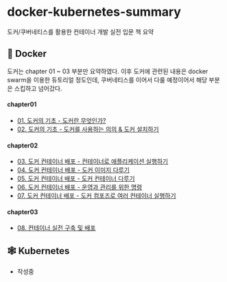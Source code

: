 # docker-kubernetes-summary
도커/쿠버네티스를 활용한 컨테이너 개발 실전 입문 책 요약

## 🐳 Docker

도커는 chapter 01 ~ 03 부분만 요약하였다. 이후 도커에 관련된 내용은 docker swarm을 이용한 듀토리얼 정도인데, 쿠버네티스를 이어서 다룰 예정이어서 해당 부분은 스킵하고 넘어갔다. 

#### chapter01
- [01. 도커의 기초 - 도커란 무엇인가?](https://github.com/chlalstjd430/docker-k8s-summary/blob/master/docker/chapter01/01.%20%EB%8F%84%EC%BB%A4%EC%9D%98%20%EA%B8%B0%EC%B4%88%20-%20%EB%8F%84%EC%BB%A4%EB%9E%80%20%EB%AC%B4%EC%97%87%EC%9D%B8%EA%B0%80%3F.md)
- [02. 도커의 기초 - 도커를 사용하는 의의 & 도커 설치하기](https://github.com/chlalstjd430/docker-k8s-summary/blob/master/docker/chapter01/02.%20%EB%8F%84%EC%BB%A4%EC%9D%98%20%EA%B8%B0%EC%B4%88%20-%20%EB%8F%84%EC%BB%A4%EB%A5%BC%20%EC%82%AC%EC%9A%A9%ED%95%98%EB%8A%94%20%EC%9D%98%EC%9D%98%20%26%20%EB%8F%84%EC%BB%A4%20%EC%84%A4%EC%B9%98%ED%95%98%EA%B8%B0.md)

#### chapter02
- [03. 도커 컨테이너 배포 - 컨테이너로 애플리케이션 실행하기](https://github.com/chlalstjd430/docker-k8s-summary/blob/master/docker/chapter02/03.%EB%8F%84%EC%BB%A4%20%EC%BB%A8%ED%85%8C%EC%9D%B4%EB%84%88%20%EB%B0%B0%ED%8F%AC%20-%20%EC%BB%A8%ED%85%8C%EC%9D%B4%EB%84%88%EB%A1%9C%20%EC%95%A0%ED%94%8C%EB%A6%AC%EC%BC%80%EC%9D%B4%EC%85%98%20%EC%8B%A4%ED%96%89%ED%95%98%EA%B8%B0.md)
- [04. 도커 컨테이너 배포 - 도커 이미지 다루기](https://github.com/chlalstjd430/docker-k8s-summary/blob/master/docker/chapter02/04.%EB%8F%84%EC%BB%A4%20%EC%BB%A8%ED%85%8C%EC%9D%B4%EB%84%88%20%EB%B0%B0%ED%8F%AC%20-%20%EB%8F%84%EC%BB%A4%20%EC%9D%B4%EB%AF%B8%EC%A7%80%20%EB%8B%A4%EB%A3%A8%EA%B8%B0.md)
- [05. 도커 컨테이너 배포 - 도커 컨테이너 다루기](https://github.com/chlalstjd430/docker-k8s-summary/blob/master/docker/chapter02/05.%EB%8F%84%EC%BB%A4%20%EC%BB%A8%ED%85%8C%EC%9D%B4%EB%84%88%20%EB%B0%B0%ED%8F%AC%20-%20%EB%8F%84%EC%BB%A4%20%EC%BB%A8%ED%85%8C%EC%9D%B4%EB%84%88%20%EB%8B%A4%EB%A3%A8%EA%B8%B0.md)
- [06. 도커 컨테이너 배포 - 운영과 관리를 위한 명령](https://github.com/chlalstjd430/docker-k8s-summary/blob/master/docker/chapter02/06.%EB%8F%84%EC%BB%A4%20%EC%BB%A8%ED%85%8C%EC%9D%B4%EB%84%88%20%EB%B0%B0%ED%8F%AC%20-%20%EC%9A%B4%EC%98%81%EA%B3%BC%20%EA%B4%80%EB%A6%AC%EB%A5%BC%20%EC%9C%84%ED%95%9C%20%EB%AA%85%EB%A0%B9.md)
- [07. 도커 컨테이너 배포 - 도커 컴포즈로 여러 컨테이너 실행하기](https://github.com/chlalstjd430/docker-k8s-summary/blob/master/docker/chapter02/07.%EB%8F%84%EC%BB%A4%20%EC%BB%A8%ED%85%8C%EC%9D%B4%EB%84%88%20%EB%B0%B0%ED%8F%AC%20-%20%EB%8F%84%EC%BB%A4%20%EC%BB%B4%ED%8F%AC%EC%A6%88%EB%A1%9C%20%EC%97%AC%EB%9F%AC%20%EC%BB%A8%ED%85%8C%EC%9D%B4%EB%84%88%20%EC%8B%A4%ED%96%89%ED%95%98%EA%B8%B0.md)

#### chapter03
- [08. 컨테이너 실전 구축 및 배포](https://github.com/chlalstjd430/docker-k8s-summary/blob/master/docker/chapter03/08.%EC%BB%A8%ED%85%8C%EC%9D%B4%EB%84%88%20%EC%8B%A4%EC%A0%84%20%EA%B5%AC%EC%B6%95%20%EB%B0%8F%20%EB%B0%B0%ED%8F%AC.md)




## 🕸 Kubernetes

- 작성중
